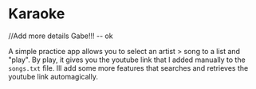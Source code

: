 # Karaoke

//Add more details Gabe!!! -- ok

A simple practice app allows you to select an artist > song to a list and "play". By play, it gives you the youtube link that I added manually to the `songs.txt` file. Ill add some more features that searches and retrieves the youtube link automagically.
